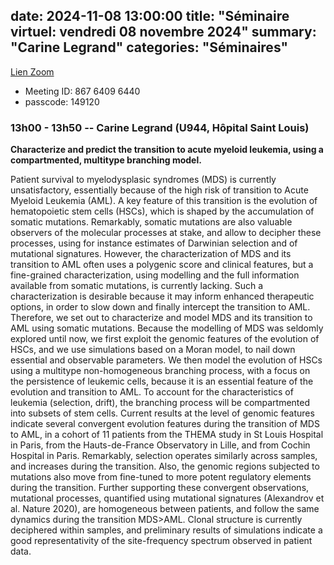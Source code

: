 date: 2024-11-08 13:00:00
title: "Séminaire virtuel: vendredi 08 novembre 2024"
summary: "Carine Legrand"
categories: "Séminaires"
---


[Lien Zoom](https://u-bordeaux-fr.zoom.us/j/86764096440?pwd=b01qOG04RTMvRWNOVHBYR1ZIbkVaUT09)
* Meeting ID: 867 6409 6440
* passcode: 149120 


### 13h00 - 13h50 -- Carine Legrand (U944, Hôpital Saint Louis)

**Characterize and predict the transition to acute myeloid leukemia, using a compartmented, multitype branching model.**

Patient survival to myelodysplasic syndromes (MDS) is currently unsatisfactory, essentially because of the high risk of transition to Acute Myeloid Leukemia (AML). A key feature of this transition is the evolution of hematopoietic stem cells (HSCs), which is shaped by the accumulation of somatic mutations. Remarkably, somatic mutations are also valuable observers of the molecular processes at stake, and allow to decipher these processes, using for instance estimates of Darwinian selection and of mutational signatures. However, the characterization of MDS and its transition to AML often uses a polygenic score and clinical features, but a fine-grained characterization, using modelling and the full information available from somatic mutations, is currently lacking. Such a characterization is desirable because it may inform enhanced therapeutic options, in order to slow down and finally intercept the transition to AML. Therefore, we set out to characterize and model MDS and its transition to AML using somatic mutations. Because the modelling of MDS was seldomly explored until now, we first exploit the genomic features of the evolution of HSCs, and we use simulations based on a Moran model, to nail down essential and observable parameters. We then model the evolution of HSCs using a multitype non-homogeneous branching process, with a focus on the persistence of leukemic cells, because it is an essential feature of the evolution and transition to AML. To account for the characteristics of leukemia (selection, drift), the branching process will be compartmented into subsets of stem cells. Current results at the level of genomic features indicate several convergent evolution features during the transition of MDS to AML, in a cohort of 11 patients from the THEMA study in St Louis Hospital in Paris, from the Hauts-de-France Observatory in Lille, and from Cochin Hospital in Paris. Remarkably, selection operates similarly across samples, and increases during the transition. Also, the genomic regions subjected to mutations also move from fine-tuned to more potent regulatory elements during the transition. Further supporting these convergent observations, mutational processes, quantified using mutational signatures (Alexandrov et al. Nature 2020), are homogeneous between patients, and follow the same dynamics during the transition MDS>AML. Clonal structure is currently deciphered within samples, and preliminary results of simulations indicate a good representativity of the site-frequency spectrum observed in patient data.
